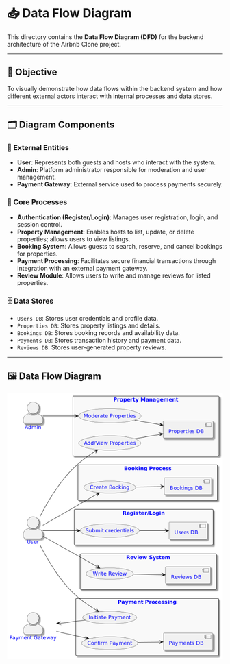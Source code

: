 # 📥 Data Flow Diagram

This directory contains the **Data Flow Diagram (DFD)** for the backend architecture of the Airbnb Clone project.

---

## 🎯 Objective

To visually demonstrate how data flows within the backend system and how different external actors interact with internal processes and data stores.

---

## 🗂️ Diagram Components

### 🔷 External Entities
- **User**: Represents both guests and hosts who interact with the system.
- **Admin**: Platform administrator responsible for moderation and user management.
- **Payment Gateway**: External service used to process payments securely.

### 🔸 Core Processes
- **Authentication (Register/Login)**: Manages user registration, login, and session control.
- **Property Management**: Enables hosts to list, update, or delete properties; allows users to view listings.
- **Booking System**: Allows guests to search, reserve, and cancel bookings for properties.
- **Payment Processing**: Facilitates secure financial transactions through integration with an external payment gateway.
- **Review Module**: Allows users to write and manage reviews for listed properties.

### 🗄️ Data Stores
- `Users DB`: Stores user credentials and profile data.
- `Properties DB`: Stores property listings and details.
- `Bookings DB`: Stores booking records and availability data.
- `Payments DB`: Stores transaction history and payment data.
- `Reviews DB`: Stores user-generated property reviews.

---

## 🖼️ Data Flow Diagram

![Data flow Diagram for Airbnb-like System](./data-flow.png)

